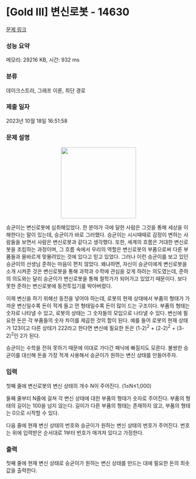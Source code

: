# [Gold III] 변신로봇 - 14630 

[문제 링크](https://www.acmicpc.net/problem/14630) 

### 성능 요약

메모리: 29216 KB, 시간: 932 ms

### 분류

데이크스트라, 그래프 이론, 최단 경로

### 제출 일자

2023년 10월 18일 16:51:58

### 문제 설명

<p style="text-align: center;"><img alt="" src="https://onlinejudgeimages.s3-ap-northeast-1.amazonaws.com/problem/14630/1.png" style="height:194px; width:205px"></p>

<p>승균이는 변신로봇에 심취해있었다. 한 분야가 극에 달한 사람은 그것을 통해 세상을 이해한다는 말이 있는데, 승균이가 바로 그러했다. 승균이는 시시때때로 감정이 변하는 사람들을 보면서 사람은 변신로봇과 같다고 생각했다. 또한, 세계의 흐름은 거대한 변신로봇을 조립하는 과정이며, 그 흐름 속에서 우리의 역할은 변신로봇의 부품으로써 다른 부품들과 올바르게 맞물려있는 것에 있다고 믿고 있었다. 그러나 이런 승균이를 보고 있던 승균이의 선생님 준하는 마음이 편치 않았다. 왜냐하면, 자신이 승균이에게 변신로봇을 소개 시켜준 것은 변신로봇을 통해 과학과 수학에 관심을 갖게 하려는 의도였는데, 준하의 의도와는 달리 승균이가 변신로봇을 통해 철학가가 되어가고 있었기 때문이다. 보다 못한 준하는 변신로봇에 동전투입기를 박아버렸다.</p>

<p>이제 변신을 하기 위해선 동전을 넣어야 하는데, 로봇의 현재 상태에서 부품의 형태가 가까운 변신일수록 돈이 적게 들고 먼 형태일수록 돈이 많이 드는 구조이다. 부품의 형태는 숫자로 나타낼 수 있고, 로봇의 상태는 그 숫자들의 모임으로 나타낼 수 있다. 변신에 필요한 돈은 각 부품들의 숫자 차이를 제곱한 것의 합이 된다. 예를 들어 로봇의 현재 상태가 123이고 다른 상태가 222라고 한다면 변신에 필요한 돈은 (1-2)<sup>2</sup> + (2-2)<sup>2</sup> + (3-2)<sup>2</sup>인 2가 된다.</p>

<p>승균이는 수학을 전혀 못하기 때문에 이대로 가다간 패닉에 빠질지도 모른다. 불쌍한 승균이를 대신해 돈을 가장 적게 사용해서 승균이가 원하는 변신 상태를 만들어주자.</p>

### 입력 

 <p>첫째 줄에 변신로봇의 변신 상태의 개수 N이 주어진다. (1≤N≤1,000)</p>

<p>둘째 줄부터 N줄에 걸쳐 각 변신 상태에 대한 부품의 형태가 숫자로 주어진다. 부품의 형태의 길이는 100을 넘지 않는다. 길이가 다른 부품의 형태는 존재하지 않고, 부품의 형태는 0으로 시작할 수 있다.</p>

<p>다음 줄에 현재 변신 상태의 번호와 승균이가 원하는 변신 상태의 번호가 주어진다. 번호는 위에 입력받은 순서대로 1부터 번호가 매겨져 있다고 가정한다.</p>

### 출력 

 <p>첫째 줄에 현재 변신 상태로 승균이가 원하는 변신 상태를 만드는 대에 필요한 돈의 최솟값을 출력한다.</p>

